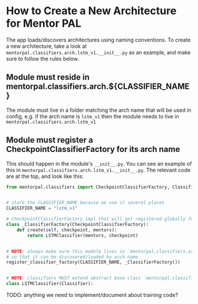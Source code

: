# How to Create a New Architecture for Mentor PAL

The app loads/discovers architectures using naming conventions. To create a new architecture, take a look at `mentorpal.classifiers.arch.lstm_v1.__init__.py` as an example, and make sure to follow the rules below.

## Module must reside in mentorpal.classifiers.arch.${CLASSIFIER_NAME}

The module must live in a folder matching the arch name that will be used in config, e.g. if the arch name is `lstm_v1` then the module needs to live in `mentorpal.classifiers.arch.lstm_v1`

## Module must register a CheckpointClassifierFactory for its arch name

This should happen in the module's `__init__.py`. You can see an example of this in `mentorpal.classifiers.arch.lstm_v1.__init__.py`. The relevant code are at the top, and look like this:

```python
from mentorpal.classifiers import CheckpointClassifierFactory, Classifier, register_classifier_factory


# store the CLASSIFIER_NAME because we use it several places
CLASSIFIER_NAME = "lstm_v1"

# CheckpointClassifierFactory impl that will get registered globally for this arch ('lstm_v1')
class _ClassifierFactory(CheckpointClassifierFactory):
    def create(self, checkpoint, mentors):
        return LSTMClassifier(mentors, checkpoint)


# NOTE: always make sure this module lives in `mentorpal.classifiers.arch.${CLASSIFIER_NAME}`
# so that it can be discovered/loaded by arch name
register_classifier_factory(CLASSIFIER_NAME, _ClassifierFactory())


# NOTE: classifiers MUST extend abstract base class `mentorpal.classifiers.Classifier`
class LSTMClassifier(Classifier):
```

TODO: anything we need to implement/document about training code?